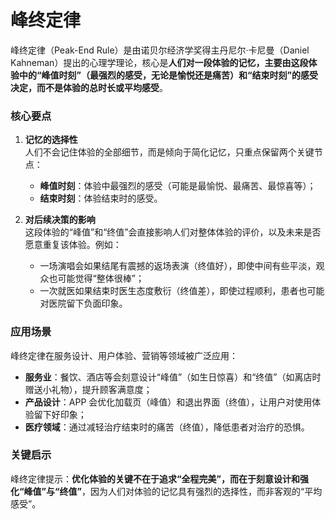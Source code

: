 # 峰终定律

峰终定律（Peak-End Rule）是由诺贝尔经济学奖得主丹尼尔·卡尼曼（Daniel Kahneman）提出的心理学理论，核心是**人们对一段体验的记忆，主要由这段体验中的“峰值时刻”（最强烈的感受，无论是愉悦还是痛苦）和“结束时刻”的感受决定，而不是体验的总时长或平均感受**。

### 核心要点

1. **记忆的选择性**  
   人们不会记住体验的全部细节，而是倾向于简化记忆，只重点保留两个关键节点：

   - **峰值时刻**：体验中最强烈的感受（可能是最愉悦、最痛苦、最惊喜等）；
   - **结束时刻**：体验结束时的感受。

2. **对后续决策的影响**  
   这段体验的“峰值”和“终值”会直接影响人们对整体体验的评价，以及未来是否愿意重复该体验。例如：
   - 一场演唱会如果结尾有震撼的返场表演（终值好），即使中间有些平淡，观众也可能觉得“整体很棒”；
   - 一次就医如果结束时医生态度敷衍（终值差），即使过程顺利，患者也可能对医院留下负面印象。

### 应用场景

峰终定律在服务设计、用户体验、营销等领域被广泛应用：

- **服务业**：餐饮、酒店等会刻意设计“峰值”（如生日惊喜）和“终值”（如离店时赠送小礼物），提升顾客满意度；
- **产品设计**：APP 会优化加载页（峰值）和退出界面（终值），让用户对使用体验留下好印象；
- **医疗领域**：通过减轻治疗结束时的痛苦（终值），降低患者对治疗的恐惧。

### 关键启示

峰终定律提示：**优化体验的关键不在于追求“全程完美”，而在于刻意设计和强化“峰值”与“终值”**，因为人们对体验的记忆具有强烈的选择性，而非客观的“平均感受”。
